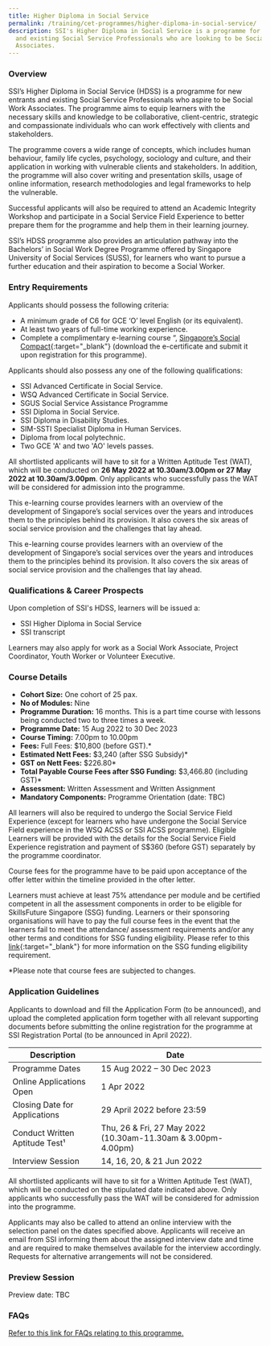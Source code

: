 ```yaml
---
title: Higher Diploma in Social Service
permalink: /training/cet-programmes/higher-diploma-in-social-service/
description: SSI's Higher Diploma in Social Service is a programme for aspiring
  and existing Social Service Professionals who are looking to be Social Work
  Associates.
---
```

### Overview

SSI’s Higher Diploma in Social Service (HDSS) is a programme for new entrants and existing Social Service Professionals who aspire to be Social Work Associates. The programme aims to equip learners with the necessary skills and knowledge to be collaborative, client-centric, strategic and compassionate individuals who can work effectively with clients and stakeholders. 

The programme covers a wide range of concepts, which includes human behaviour, family life cycles, psychology, sociology and culture, and their application in working with vulnerable clients and stakeholders. In addition, the programme will also cover writing and presentation skills, usage of online information, research methodologies and legal frameworks to help the vulnerable. 

Successful applicants will also be required to attend an Academic Integrity Workshop and participate in a Social Service Field Experience to better prepare them for the programme and help them in their learning journey. 

SSI’s HDSS programme also provides an articulation pathway into the Bachelors’ in Social Work Degree Programme offered by Singapore University of Social Services (SUSS), for learners who want to pursue a further education and their aspiration to become a Social Worker.

### Entry Requirements

Applicants should possess the following criteria:

-	A minimum grade of C6 for GCE ‘O’ level English (or its equivalent). 
-	At least two years of full-time working experience.
-	Complete a complimentary e-learning course “, [Singapore’s Social Compact](https://iltms.ssi.gov.sg/registration/#/Course?coursecode=SCRS400){:target="_blank"} (download the e-certificate and submit it upon registration for this programme).

Applicants should also possess any one of the following qualifications:

-	SSI Advanced Certificate in Social Service.
- WSQ Advanced Certificate in Social Service.
- SGUS Social Service Assistance Programme
- SSI Diploma in Social Service.
- SSI Diploma in Disability Studies.
- SIM-SSTI Specialist Diploma in Human Services.
- Diploma from local polytechnic.
- Two GCE 'A' and two 'AO' levels passes.
 
All shortlisted applicants will have to sit for a Written Aptitude Test (WAT), which will be conducted on **26 May 2022 at 10.30am/3.00pm or 27 May 2022 at 10.30am/3.00pm**. Only applicants who successfully pass the WAT will be considered for admission into the programme.

This e-learning course provides learners with an overview of the development of Singapore’s social services over the years and introduces them to the principles behind its provision. It also covers the six areas of social service provision and the challenges that lay ahead.
 
 
This e-learning course provides learners with an overview of the development of Singapore’s social services over the years and introduces them to the principles behind its provision. It also covers the six areas of social service provision and the challenges that lay ahead. 

### Qualifications & Career Prospects

Upon completion of SSI's HDSS, learners will be issued a:

-	SSI Higher Diploma in Social Service 
-	SSI transcript 

Learners may also apply for work as a Social Work Associate, Project Coordinator, Youth Worker or Volunteer Executive.  

### Course Details

- **Cohort Size:** One cohort of 25 pax. 
- **No of Modules:** Nine
- **Programme Duration:** 16 months. This is a part time course with lessons being conducted two to three times a week.
- **Programme Date:** 15 Aug 2022 to 30 Dec 2023
- **Course Timing:**  7.00pm to 10.00pm  
- **Fees:** Full Fees: $10,800 (before GST).*  
- **Estimated Nett Fees:** $3,240 (after SSG Subsidy)* 
- **GST on Nett Fees:** $226.80* 
- **Total Payable Course Fees after SSG Funding:** $3,466.80 (including GST)*   
- **Assessment:** Written Assessment and Written Assignment 
- **Mandatory Components:** Programme Orientation (date: TBC)

All learners will also be required to undergo the Social Service Field Experience (except for learners who have undergone the Social Service Field experience in the WSQ ACSS or SSI ACSS programme). Eligible Learners will be provided with the details for the Social Service Field Experience registration and payment of S$360 (before GST) separately by the programme coordinator.

Course fees for the programme have to be paid upon acceptance of the offer letter within the timeline provided in the ofter letter.

Learners must achieve at least 75% attendance per module and be certified competent in all the assessment components in order to be eligible for SkillsFuture Singapore (SSG) funding. Learners or their sponsoring organisations will have to pay the full course fees in the event that the learners fail to meet the attendance/ assessment requirements and/or any other terms and conditions for SSG funding eligibility. Please refer to this [link](https://www.skillsconnect.gov.sg){:target="_blank"} for more information on the SSG funding eligibility requirement. 

*Please note that course fees are subjected to changes.

### Application Guidelines

Applicants to download and fill the Application Form (to be announced), and upload the completed application form together with all relevant supporting documents before submitting the online registration for the programme at SSI Registration Portal (to be announced in April 2022). 


| Description | Date | |
| -------- | -------- | -------- |
|Programme Dates| 15 Aug 2022 – 30 Dec 2023 |
| Online Applications Open   | 1 Apr 2022 | 
| Closing Date for Applications | 29 April 2022 before 23:59|
| Conduct Written Aptitude Test¹| Thu, 26 & Fri, 27 May 2022 (10.30am-11.30am & 3.00pm-4.00pm)|
|Interview Session | 14, 16, 20, & 21 Jun 2022|


All shortlisted applicants will have to sit for a Written Aptitude Test (WAT), which will be conducted on the stipulated date indicated above. Only applicants who successfully pass the WAT will be considered for admission into the programme. 

Applicants may also be called to attend an online interview with the selection panel on the dates specified above. Applicants will receive an email from SSI informing them about the assigned interview date and time and are required to make themselves available for the interview accordingly. Requests for alternative arrangements will not be considered.

### Preview Session
Preview date: TBC


### FAQs
[Refer to this link for FAQs relating to this programme.](/files/Files%20for%20Learners/FAQ-for-Higher-Diploma-in-Social-Service.pdf)


